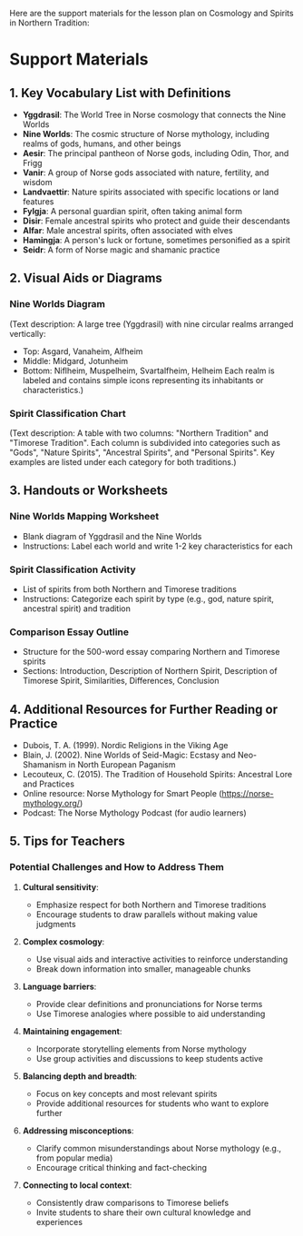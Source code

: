 Here are the support materials for the lesson plan on Cosmology and Spirits in Northern Tradition:

# Support Materials

## 1. Key Vocabulary List with Definitions

- **Yggdrasil**: The World Tree in Norse cosmology that connects the Nine Worlds
- **Nine Worlds**: The cosmic structure of Norse mythology, including realms of gods, humans, and other beings
- **Aesir**: The principal pantheon of Norse gods, including Odin, Thor, and Frigg
- **Vanir**: A group of Norse gods associated with nature, fertility, and wisdom
- **Landvaettir**: Nature spirits associated with specific locations or land features
- **Fylgja**: A personal guardian spirit, often taking animal form
- **Disir**: Female ancestral spirits who protect and guide their descendants
- **Alfar**: Male ancestral spirits, often associated with elves
- **Hamingja**: A person's luck or fortune, sometimes personified as a spirit
- **Seidr**: A form of Norse magic and shamanic practice

## 2. Visual Aids or Diagrams

### Nine Worlds Diagram
(Text description: A large tree (Yggdrasil) with nine circular realms arranged vertically:
- Top: Asgard, Vanaheim, Alfheim
- Middle: Midgard, Jotunheim
- Bottom: Niflheim, Muspelheim, Svartalfheim, Helheim
Each realm is labeled and contains simple icons representing its inhabitants or characteristics.)

### Spirit Classification Chart
(Text description: A table with two columns: "Northern Tradition" and "Timorese Tradition". Each column is subdivided into categories such as "Gods", "Nature Spirits", "Ancestral Spirits", and "Personal Spirits". Key examples are listed under each category for both traditions.)

## 3. Handouts or Worksheets

### Nine Worlds Mapping Worksheet
- Blank diagram of Yggdrasil and the Nine Worlds
- Instructions: Label each world and write 1-2 key characteristics for each

### Spirit Classification Activity
- List of spirits from both Northern and Timorese traditions
- Instructions: Categorize each spirit by type (e.g., god, nature spirit, ancestral spirit) and tradition

### Comparison Essay Outline
- Structure for the 500-word essay comparing Northern and Timorese spirits
- Sections: Introduction, Description of Northern Spirit, Description of Timorese Spirit, Similarities, Differences, Conclusion

## 4. Additional Resources for Further Reading or Practice

- Dubois, T. A. (1999). Nordic Religions in the Viking Age
- Blain, J. (2002). Nine Worlds of Seid-Magic: Ecstasy and Neo-Shamanism in North European Paganism
- Lecouteux, C. (2015). The Tradition of Household Spirits: Ancestral Lore and Practices
- Online resource: Norse Mythology for Smart People (https://norse-mythology.org/)
- Podcast: The Norse Mythology Podcast (for audio learners)

## 5. Tips for Teachers

### Potential Challenges and How to Address Them

1. **Cultural sensitivity**: 
   - Emphasize respect for both Northern and Timorese traditions
   - Encourage students to draw parallels without making value judgments

2. **Complex cosmology**: 
   - Use visual aids and interactive activities to reinforce understanding
   - Break down information into smaller, manageable chunks

3. **Language barriers**: 
   - Provide clear definitions and pronunciations for Norse terms
   - Use Timorese analogies where possible to aid understanding

4. **Maintaining engagement**: 
   - Incorporate storytelling elements from Norse mythology
   - Use group activities and discussions to keep students active

5. **Balancing depth and breadth**: 
   - Focus on key concepts and most relevant spirits
   - Provide additional resources for students who want to explore further

6. **Addressing misconceptions**: 
   - Clarify common misunderstandings about Norse mythology (e.g., from popular media)
   - Encourage critical thinking and fact-checking

7. **Connecting to local context**: 
   - Consistently draw comparisons to Timorese beliefs
   - Invite students to share their own cultural knowledge and experiences